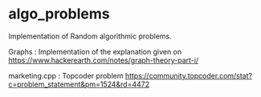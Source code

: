 algo_problems
=============

Implementation of Random algorithmic problems.

Graphs : Implementation of the explanation given on https://www.hackerearth.com/notes/graph-theory-part-i/

marketing.cpp : Topcoder problem https://community.topcoder.com/stat?c=problem_statement&pm=1524&rd=4472
